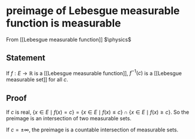# preimage of Lebesgue measurable function is measurable
From [[Lebesgue measurable function]]
$\physics$
## Statement
If $f: E \to \mathbb{R}$ is a [[Lebesgue measurable function]], $f^{-1}(c)$ is a [[Lebesgue measurable set]] for all $c$.

## Proof
If $c$ is real, $\{ x \in E \mid f(x) = c \} = \{ x \in E \mid f(x) \leq c \} \cap \{ x \in E \mid f(x) \geq c \}$. So the preimage is an intersection of two measurable sets.

If $c = \pm \infty$, the preimage is a countable intersection of measurable sets.
